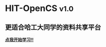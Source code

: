 <!-- _coverpage.md -->

# **HIT-OpenCS** <small>v1.0</small>

## 更适合哈工大同学的资料共享平台

<!-- [GitHub](https://github.com/HIT-OpenCS/HIT-OpenCS) -->
[**点我开始学习!!**](/README)

<!-- 背景图片 -->

<!-- ![](_media/bg.png) -->

<!-- 背景色 -->

<!-- ![color](#f0f0f0) -->